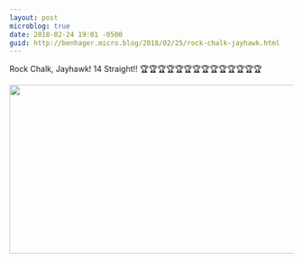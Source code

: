 ```yaml
---
layout: post
microblog: true
date: 2018-02-24 19:01 -0500
guid: http://benhager.micro.blog/2018/02/25/rock-chalk-jayhawk.html
---
```

Rock Chalk, Jayhawk! 14 Straight!!
🏆🏆🏆🏆🏆🏆🏆🏆🏆🏆🏆🏆🏆🏆

<img src="http://hager.blog/uploads/2018/e55f0fcf17.jpg" width="600" height="300" />
